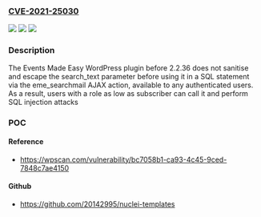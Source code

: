 ### [CVE-2021-25030](https://cve.mitre.org/cgi-bin/cvename.cgi?name=CVE-2021-25030)
![](https://img.shields.io/static/v1?label=Product&message=Events%20Made%20Easy&color=blue)
![](https://img.shields.io/static/v1?label=Version&message=2.2.36%3C%202.2.36%20&color=brighgreen)
![](https://img.shields.io/static/v1?label=Vulnerability&message=CWE-89%20SQL%20Injection&color=brighgreen)

### Description

The Events Made Easy WordPress plugin before 2.2.36 does not sanitise and escape the search_text parameter before using it in a SQL statement via the eme_searchmail AJAX action, available to any authenticated users. As a result, users with a role as low as subscriber can call it and perform SQL injection attacks

### POC

#### Reference
- https://wpscan.com/vulnerability/bc7058b1-ca93-4c45-9ced-7848c7ae4150

#### Github
- https://github.com/20142995/nuclei-templates

